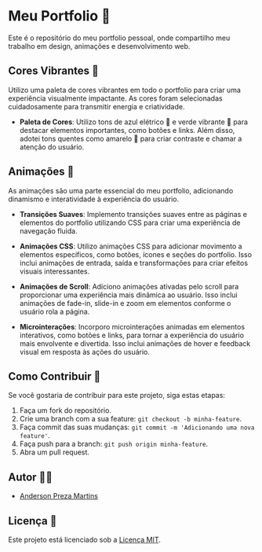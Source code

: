 # Meu Portfolio 🎨

Este é o repositório do meu portfolio pessoal, onde compartilho meu trabalho em design, animações e desenvolvimento web.

## Cores Vibrantes 🌈

Utilizo uma paleta de cores vibrantes em todo o portfolio para criar uma experiência visualmente impactante. As cores foram selecionadas cuidadosamente para transmitir energia e criatividade.

- **Paleta de Cores**: Utilizo tons de azul elétrico 💙 e verde vibrante 💚 para destacar elementos importantes, como botões e links. Além disso, adotei tons quentes como amarelo 💛 para criar contraste e chamar a atenção do usuário.

## Animações 🚀

As animações são uma parte essencial do meu portfolio, adicionando dinamismo e interatividade à experiência do usuário.

- **Transições Suaves**: Implemento transições suaves entre as páginas e elementos do portfolio utilizando CSS para criar uma experiência de navegação fluida.
  
- **Animações CSS**: Utilizo animações CSS para adicionar movimento a elementos específicos, como botões, ícones e seções do portfolio. Isso inclui animações de entrada, saída e transformações para criar efeitos visuais interessantes.
  
- **Animações de Scroll**: Adiciono animações ativadas pelo scroll para proporcionar uma experiência mais dinâmica ao usuário. Isso inclui animações de fade-in, slide-in e zoom em elementos conforme o usuário rola a página.
  
- **Microinterações**: Incorporo microinterações animadas em elementos interativos, como botões e links, para tornar a experiência do usuário mais envolvente e divertida. Isso inclui animações de hover e feedback visual em resposta às ações do usuário.

## Como Contribuir 🤝

Se você gostaria de contribuir para este projeto, siga estas etapas:

1. Faça um fork do repositório.
2. Crie uma branch com a sua feature: `git checkout -b minha-feature`.
3. Faça commit das suas mudanças: `git commit -m 'Adicionando uma nova feature'`.
4. Faça push para a branch: `git push origin minha-feature`.
5. Abra um pull request.

## Autor 👨‍💻

- [Anderson Preza Martins](https://github.com/AndersonMartins1)

## Licença 📝

Este projeto está licenciado sob a [Licença MIT](https://opensource.org/licenses/MIT).
